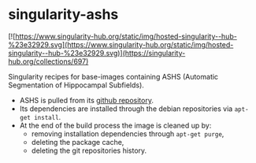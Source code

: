 # singularity-ashs
[![https://www.singularity-hub.org/static/img/hosted-singularity--hub-%23e32929.svg](https://www.singularity-hub.org/static/img/hosted-singularity--hub-%23e32929.svg)](https://singularity-hub.org/collections/697)

Singularity recipes for base-images containing ASHS (Automatic Segmentation of Hippocampal Subfields).

 - ASHS is pulled from its [github repository](https://github.com/pyushkevich/ashs).
 - Its dependencies are installed through the debian repositories via `apt-get install`.
 - At the end of the build process the image is cleaned up by:
    - removing installation dependencies through `apt-get purge`,
    - deleting the package cache,
    - deleting the git repositories history.
